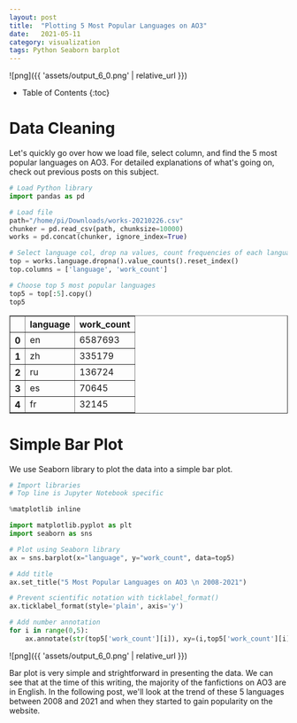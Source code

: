 ```yaml
---
layout: post
title:  "Plotting 5 Most Popular Languages on AO3"
date:   2021-05-11
category: visualization
tags: Python Seaborn barplot
---
```


![png]({{ 'assets/output_6_0.png' | relative_url }})

* Table of Contents
{:toc}

# Data Cleaning

Let's quickly go over how we load file, select column, and find the 5 most popular languages on AO3. For detailed explanations of what's going on, check out previous posts on this subject.


```python
# Load Python library
import pandas as pd

# Load file
path="/home/pi/Downloads/works-20210226.csv"
chunker = pd.read_csv(path, chunksize=10000)
works = pd.concat(chunker, ignore_index=True)

# Select language col, drop na values, count frequencies of each language
top = works.language.dropna().value_counts().reset_index()
top.columns = ['language', 'work_count']

# Choose top 5 most popular languages
top5 = top[:5].copy()
top5
```




<div>
<style scoped>
    .dataframe tbody tr th:only-of-type {
        vertical-align: middle;
    }

    .dataframe tbody tr th {
        vertical-align: top;
    }

    .dataframe thead th {
        text-align: right;
    }
</style>
<table border="1" class="dataframe">
  <thead>
    <tr style="text-align: right;">
      <th></th>
      <th>language</th>
      <th>work_count</th>
    </tr>
  </thead>
  <tbody>
    <tr>
      <th>0</th>
      <td>en</td>
      <td>6587693</td>
    </tr>
    <tr>
      <th>1</th>
      <td>zh</td>
      <td>335179</td>
    </tr>
    <tr>
      <th>2</th>
      <td>ru</td>
      <td>136724</td>
    </tr>
    <tr>
      <th>3</th>
      <td>es</td>
      <td>70645</td>
    </tr>
    <tr>
      <th>4</th>
      <td>fr</td>
      <td>32145</td>
    </tr>
  </tbody>
</table>
</div>



# Simple Bar Plot

We use Seaborn library to plot the data into a simple bar plot.


```python
# Import libraries
# Top line is Jupyter Notebook specific

%matplotlib inline

import matplotlib.pyplot as plt
import seaborn as sns
```


```python
# Plot using Seaborn library
ax = sns.barplot(x="language", y="work_count", data=top5)

# Add title
ax.set_title("5 Most Popular Languages on AO3 \n 2008-2021")

# Prevent scientific notation with ticklabel_format()
ax.ticklabel_format(style='plain', axis='y')

# Add number annotation
for i in range(0,5):
    ax.annotate(str(top5['work_count'][i]), xy=(i,top5['work_count'][i]), horizontalalignment="center")
```


    
![png]({{ 'assets/output_6_0.png' | relative_url }})
    
Bar plot is very simple and strightforward in presenting the data. We can see that at the time of this writing, the majority of the fanfictions on AO3 are in English. In the following post, we'll look at the trend of these 5 languages between 2008 and 2021 and when they started to gain popularity on the website.
